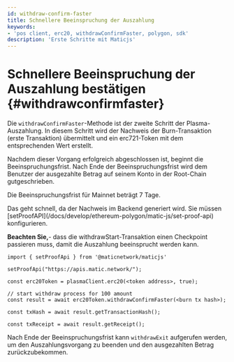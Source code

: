 ```yaml
---
id: withdraw-confirm-faster
title: Schnellere Beeinspruchung der Auszahlung
keywords:
- 'pos client, erc20, withdrawConfirmFaster, polygon, sdk'
description: 'Erste Schritte mit Maticjs'
---
```


# Schnellere Beeinspruchung der Auszahlung bestätigen {#withdrawconfirmfaster}

Die `withdrawConfirmFaster`-Methode ist der zweite Schritt der Plasma-Auszahlung. In diesem Schritt wird der Nachweis der Burn-Transaktion (erste Transaktion) übermittelt und ein erc721-Token mit dem entsprechenden Wert erstellt.

Nachdem dieser Vorgang erfolgreich abgeschlossen ist, beginnt die Beeinspruchungsfrist. Nach Ende der Beeinspruchungsfrist wird dem Benutzer der ausgezahlte Betrag auf seinem Konto in der Root-Chain gutgeschrieben.

Die Beeinspruchungsfrist für Mainnet beträgt 7 Tage.

<div class="highlight mb-20px mt-20px">
Das geht schnell, da der Nachweis im Backend generiert wird. Sie müssen [setProofAPI](/docs/develop/ethereum-polygon/matic-js/set-proof-api) konfigurieren.
</div>

**Beachten Sie,**- dass die withdrawStart-Transaktion einen Checkpoint passieren muss, damit die Auszahlung beeinsprucht werden kann.

```
import { setProofApi } from '@maticnetwork/maticjs'

setProofApi("https://apis.matic.network/");

const erc20Token = plasmaClient.erc20(<token address>, true);

// start withdraw process for 100 amount
const result = await erc20Token.withdrawConfirmFaster(<burn tx hash>);

const txHash = await result.getTransactionHash();

const txReceipt = await result.getReceipt();

```

Nach Ende der Beeinspruchungsfrist kann `withdrawExit` aufgerufen werden, um den Auszahlungsvorgang zu beenden und den ausgezahlten Betrag zurückzubekommen.
